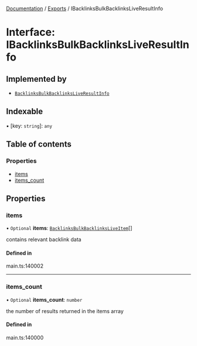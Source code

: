 [Documentation](../README.md) / [Exports](../modules.md) / IBacklinksBulkBacklinksLiveResultInfo

# Interface: IBacklinksBulkBacklinksLiveResultInfo

## Implemented by

- [`BacklinksBulkBacklinksLiveResultInfo`](../classes/BacklinksBulkBacklinksLiveResultInfo.md)

## Indexable

▪ [key: `string`]: `any`

## Table of contents

### Properties

- [items](IBacklinksBulkBacklinksLiveResultInfo.md#items)
- [items\_count](IBacklinksBulkBacklinksLiveResultInfo.md#items_count)

## Properties

### items

• `Optional` **items**: [`BacklinksBulkBacklinksLiveItem`](../classes/BacklinksBulkBacklinksLiveItem.md)[]

contains relevant backlink data

#### Defined in

main.ts:140002

___

### items\_count

• `Optional` **items\_count**: `number`

the number of results returned in the items array

#### Defined in

main.ts:140000
